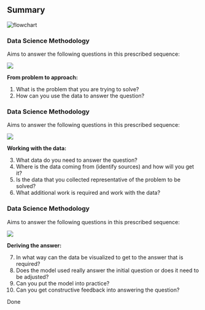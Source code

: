 <!-- .slide: data-auto-animate -->
## Summary

![flowchart](figures/ds_methodology.png)


<!-- .slide: data-auto-animate -->
### Data Science Methodology
<div class="container">
<div class="col par-left">

Aims to answer the following questions in this prescribed sequence:

<img src="figures/ds_methodology.png">
</div>
<div class="col par-left">

**From problem to approach:**
<!-- .element: style="background-color: var(--second-color); color: var(--bg-color);" -->

1. What is the problem that you are trying to solve?
2. How can you use the data to answer the question?	
</div>		
</div>


<!-- .slide: data-auto-animate -->
### Data Science Methodology
<div class="container">
<div class="col par-left">

Aims to answer the following questions in this prescribed sequence:

<img src="figures/ds_methodology.png">
</div>
<div class="col par-left">

**Working with the data:**
<!-- .element: style="background-color: var(--second-color); color: var(--bg-color);" -->

3. What data do you need to answer the question?
4. Where is the data coming from (identify sources) and how will you get it?
5. Is the data that you collected representative of the problem to be solved?
6. What additional work is required and work with the data?
</div>		
</div>


<!-- .slide: data-auto-animate -->
### Data Science Methodology
<div class="container">
<div class="col par-left">

Aims to answer the following questions in this prescribed sequence:

<img src="figures/ds_methodology.png">
</div>
<div class="col par-left">

**Deriving the answer:**
<!-- .element: style="background-color: var(--second-color); color: var(--bg-color);" -->

7. In what way can the data be visualized to get to the answer that is required?
7. Does the model used really answer the initial question or does it need to be adjusted?
7. Can you put the model into practice?
7. Can you get constructive feedback into answering the question?
</div>		
</div>


<!-- .slide: data-background-image="figures/cheers.gif" -->
Done
<!-- .element: class="textontop" -->